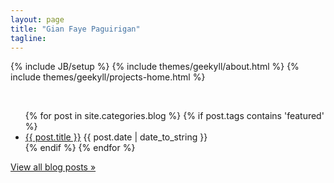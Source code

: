 ```yaml
---
layout: page
title: "Gian Faye Paguirigan"
tagline: 
---
```

{% include JB/setup %}
{% include themes/geekyll/about.html %}
{% include themes/geekyll/projects-home.html %}

<br />

<ul class="posts" id="blog-home" style="clear:both;">
  {% for post in site.categories.blog %}
    {% if post.tags contains 'featured' %}
    	<li><a href="{{ BASE_PATH }}{{ post.url }}" title="{{ post.title }}">{{ post.title }}</a>
      <span>{{ post.date | date_to_string }}</span></li>
    {% endif %}
  {% endfor %}
</ul>

[View all blog posts &raquo;](/posts)